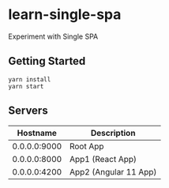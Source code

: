 # learn-single-spa

Experiment with Single SPA

## Getting Started

```
yarn install
yarn start
```

## Servers

| Hostname     | Description           |
| ------------ | --------------------- |
| 0.0.0.0:9000 | Root App              |
| 0.0.0.0:8000 | App1 (React App)      |
| 0.0.0.0:4200 | App2 (Angular 11 App) |
